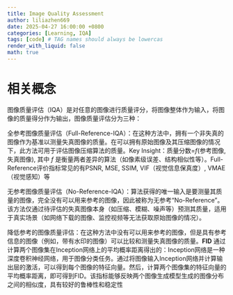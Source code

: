 ```yaml
---
title: Image Quality Assessment
author: liliazhen669
date: 2025-04-27 16:00:00 +0800
categories: [Learning, IQA]
tags: [code] # TAG names should always be lowercas
render_with_liquid: false
math: true
---
```


# 相关概念

图像质量评估（IQA）是对任意的图像进行质量评分，将图像整体作为输入，将图像的质量得分作为输出，图像质量评估分为三种：

全参考图像质量评估（Full-Reference-IQA）：在这种方法中，拥有一个非失真的图像作为基准以测量失真图像的质量。在可以拥有原始图像及其压缩图像的情况下，此方法可用于评估图像压缩算法的质量。Key Insight：质量分数=$f$(参考图像,失真图像), 其中 $f$ 是衡量两者差异的算法（如像素级误差、结构相似性等）。Full-Reference评价指标常见的有PSNR, MSE, SSIM, VIF（视觉信息保真度）, VMAE（视觉感知）等

无参考图像质量评估（No-Reference-IQA）：算法获得的唯一输入是要测量其质量的图像，完全没有可以用来参考的图像，因此被称为无参考“No-Reference”。该方法仅通过待评估的失真图像本身（如压缩、模糊、噪声等）预测其质量，适用于真实场景（如网络下载的图像、监控视频等无法获取原始图像的情况）。

降低参考的图像质量评估：在这种方法中没有可以用来参考的图像，但是具有参考信息的图像（例如，带有水印的图像）可以比较和测量失真图像的质量。**FID** 通过计算两个图像集在Inception网络上的平均概率距离得出的：Inception网络是一种深度卷积神经网络，用于图像分类任务。通过将图像输入Inception网络并计算输出层的激活，可以得到每个图像的特征向量。然后，计算两个图像集的特征向量的平均概率距离，即可得到FID。该指标能够反映两个图像生成模型生成的图像分布之间的相似度，具有较好的鲁棒性和稳定性

